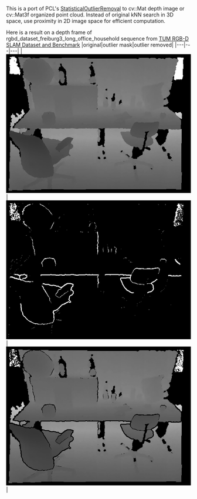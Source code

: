 This is a port of PCL's [StatisticalOutlierRemoval](http://pointclouds.org/documentation/tutorials/statistical_outlier.php) to cv::Mat depth image or cv::Mat3f organized point cloud.
Instead of original kNN search in 3D space, use proximity in 2D image space for efficient computation.

Here is a result on a depth frame of rgbd_dataset_freiburg3_long_office_household sequence from [TUM RGB-D SLAM Dataset and Benchmark](https://vision.in.tum.de/data/datasets/rgbd-dataset)
|original|outlier mask|outlier removed|
|---|---|---|
|![](data/org.png)|![](data/outlier_mask.png)|![](data/outlier_removed.png)|

